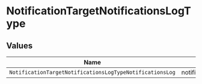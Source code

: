 # NotificationTargetNotificationsLogType


## Values

| Name                                                     | Value                                                    |
| -------------------------------------------------------- | -------------------------------------------------------- |
| `NotificationTargetNotificationsLogTypeNotificationsLog` | notifications_log                                        |